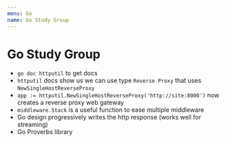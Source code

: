```yaml
---
menu: Go
name: Go Study Group
---
```


# Go Study Group

- `go doc httputil` to get docs
- `httputil` docs show us we can use type `Reverse Proxy` that uses `NewSingleHostReverseProxy`
- `app := httputil.NewSingleHostReverseProxy('http://site:8000')` now creates a reverse proxy web gateway
- `middleware.Stack` is a useful function to ease multiple middleware
- Go design progressively writes the http response (works well for streaming)
- Go Proverbs library
